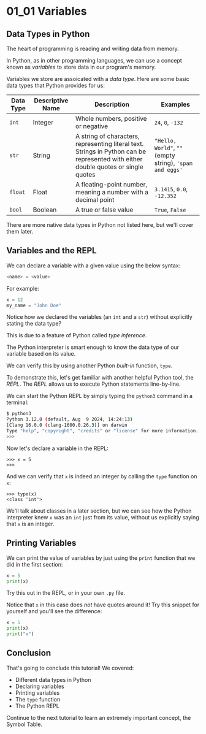 # 01_01 Variables

## Data Types in Python

The heart of programming is reading and writing data from memory.

In Python, as in other programming languages, we can use a concept known as _variables_ to store data in our program's memory.

Variables we store are assoicated with a _data type_. Here are some basic data types that Python provides for us:

| Data Type | Descriptive Name | Description | Examples |
| --- | --- | --- | --- |
| `int` | Integer | Whole numbers, positive or negative | `24`, `0`, `-132` |
| `str` | String | A string of characters, representing literal text. Strings in Python can be represented with either double quotes or single quotes | `"Hello, World"`, `""` (empty string), `'spam and eggs'` |
| `float` | Float | A floating-point number, meaning a number with a decimal point | `3.1415`, `0.0`, `-12.352` |
| `bool` | Boolean | A true or false value | `True`, `False` |

There are more native data types in Python not listed here, but we'll cover them later.

## Variables and the REPL

We can declare a variable with a given value using the below syntax:

```python
<name> = <value>
```

For example:

```python
x = 12
my_name = "John Doe"
```

Notice how we declared the variables (an `int` and a `str`) without explicitly stating the data type?

This is due to a feature of Python called _type inference_.

The Python interpreter is smart enough to know the data type of our variable based on its value.

We can verify this by using another Python _built-in_ function, `type`.

To demonstrate this, let's get familiar with another helpful Python tool, the _REPL_. The _REPL_ allows us to execute Python statements line-by-line.

We can start the Python REPL by simply typing the `python3` command in a terminal:

```bash
$ python3
Python 3.12.0 (default, Aug  9 2024, 14:24:13) 
[Clang 16.0.0 (clang-1600.0.26.3)] on darwin
Type "help", "copyright", "credits" or "license" for more information.
>>> 
```

Now let's declare a variable in the REPL:

```python3
>>> x = 5
>>>
```

And we can verify that `x` is indeed an integer by calling the `type` function on `x`:

```python3
>>> type(x)
<class 'int'>
```

We'll talk about classes in a later section, but we can see how the Python interpreter knew `x` was an `int` just from its value, without us explicitly saying that `x` is an integer.

## Printing Variables

We can print the value of variables by just using the `print` function that we did in the first section:

```python
x = 5
print(x)
```

Try this out in the REPL, or in your own `.py` file.

Notice that `x` in this case does _not_ have quotes around it! Try this snippet for yourself and you'll see the difference:

```python
x = 5
print(x)
print("x")
```

## Conclusion

That's going to conclude this tutorial! We covered:

- Different data types in Python
- Declaring variables
- Printing variables
- The `type` function
- The Python REPL

Continue to the next tutorial to learn an extremely important concept, the Symbol Table.
